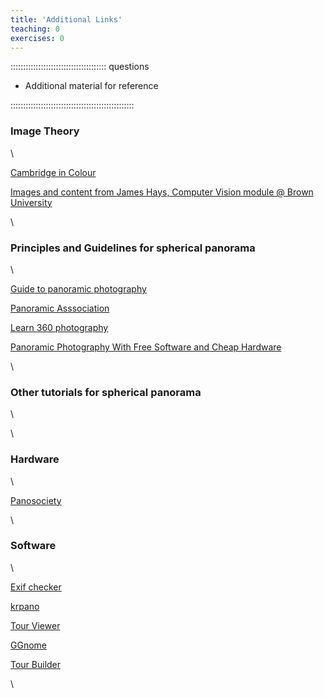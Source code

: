 ```yaml
---
title: 'Additional Links'
teaching: 0
exercises: 0
---
```



:::::::::::::::::::::::::::::::::::::: questions 

- Additional material for reference

:::::::::::::::::::::::::::::::::::::::::::::::::

### Image Theory

\

[Cambridge in Colour](https://www.cambridgeincolour.com/)

[Images and content from James Hays, Computer Vision module @ Brown University](http://cs.brown.edu/courses/cs143/)

\

### Principles and Guidelines for spherical panorama

\

[Guide to panoramic photography](https://panoramic-photo-guide.com)

[Panoramic Asssociation](https://www.panoramicassociation.org/)

[Learn 360 photography](http://learn360photography.com/)

[Panoramic Photography With Free Software and Cheap Hardware](https://www.instructables.com/Panoramic-photography-with-free-software-and-cheap/)

\

### Other tutorials for spherical panorama

\



\

### Hardware

\

[Panosociety](https://panosociety.com/)

\

### Software

\

[Exif checker](https://exifinfo.org/)

[krpano](https://krpano.com/home/)

[Tour Viewer](https://www.vrtourviewer.com/)

[GGnome](https://ggnome.com/#)

[Tour Builder](https://www.tourbuilder.com/?panoskin-redirect=)


\
 
